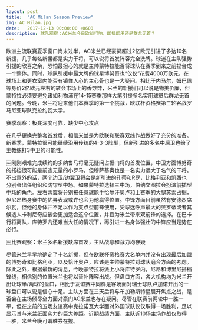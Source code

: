 ```yaml
---
layout: post
title:  "AC Milan Season Preview"
img: AC_Milan.jpg
date:   2017-12-13 00:00:00 +0600
description: 球队观察：AC米兰今日欧战打响，即插即用还是群龙无首？
---
```


欧洲主流联赛夏季窗口尚未过半，AC米兰已经豪掷超过2亿欧元引进了多达10名新援，几乎每名新援都是实力干将，可以说将首发阵容完全洗牌。球迷在主队强势引援的欣喜之余，恐怕最担心的就是主帅蒙特拉能否将球队在赛季到来之前捏合成一个整体。同时，球队引援中最大牌的球星博努奇也“仅仅”花费4000万欧元，在球场上和更衣室内能否有镇住人心的主心骨也是一大疑问。相比于内马尔，姆巴佩等身价2亿欧元左右的转会市场上的香饽饽，米兰的新援们可以说是物美价廉，但蒙特拉必须要避免诸如利物浦在14-15赛季那样大笔引援多名实用球员后群龙无首的问题。今晚，米兰将迎来他们本赛季的第一个挑战，欧联杯资格赛第三轮客战罗马尼亚球队克拉约瓦大学。

赛季观察：板凳深度可靠，缺少中心攻点

在几乎更换完整套首发后，相信米兰是为欧联和联赛双线作战做好了充分的准备。新赛季，蒙特拉很可能继续沿用传统的4-3-3阵型，但新引进的多名中后卫也给了主教练打3中卫的可能性。 

￼刚刚艰难完成续约的多纳鲁马将毫无疑问占据门将的首发位置，中卫方面博努奇的搭档很可能是前途无量的小罗马，但穆萨基奥也是一名实力远大于名气的干将。不出意外的话，两个边卫/边翼卫将会是新引进的孔蒂和R罗，比格利亚和凯西也分别会出任组织和防守型中场。如果蒙特拉选择三中场，伯纳文图拉会扮演前插型中场的角色。左右两翼将分别被任意球能手恰尔汗奥卢和上赛季的大腿苏索占据，但尼昂热身赛中的优异表现或许也会为他赢得位置。中锋方面目前虽然有安德烈席尔瓦，但他的身体并不足以作为支点型前锋使用，受球迷呼声最大的贝罗蒂或者其候选人卡利尼奇应该会更加适合这个位置，并且为米兰带来双前锋的选择。在巴卡行将离队，库特罗内还难当大任的情况下，再引进一名身体强壮的中锋应当是势在必行。

￼比赛观察：米兰多名新援缺席首发，主队战意和战力均存疑

尽管米兰早早地确定了十名新援，但在欧联杯资格赛大名单内并没有出现最后加盟的博努奇和比格利亚，以及恰汗奥卢，应该是主帅蒙特拉对球队磨合方面的考虑。除此之外，根据最新的消息，今晚蒙特拉将派上小将库特罗内，尼昂和博里尼搭档锋线，相信别的位置米兰也将以替补阵容出战。但盘口方面，各大机构均为米兰开出让球半/两球的盘口，相比于友谊赛中同样是客场面对瑞士球队卢加诺开出的一球盘口可以说是信心十足。主队方面在三天后将与布加勒斯特星展开焦点之战，是否会在主场倾尽全力面对豪门AC米兰也存在疑问。尽管在联赛前两轮中一胜一平，但在之前的五场友谊赛中克拉诺瓦大学面对外国球队仅仅取得一场胜利，足以显示其与米兰纸面实力的巨大差距。近期战绩方面，主队近10场主场作战仅取得一胜，米兰今晚可谓胜券在握。
